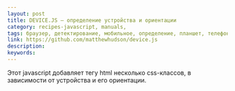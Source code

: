 ```yaml
---
layout: post
title: DEVICE.JS — определение устройства и ориентации
category: recipes-javascript, manuals, 
tags: браузер, детектирование, мобильное, определение, планшет, телефон, устройство, 
link: https://github.com/matthewhudson/device.js
description: 
keywords: 
---
```


<p>Этот javascript добавляет тегу html несколько css-классов, в зависимости от устройства и его ориентации.</p>

